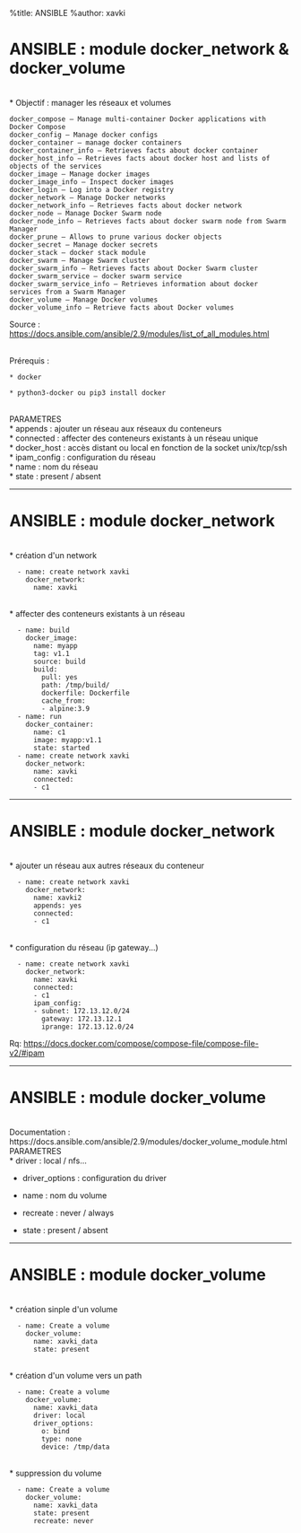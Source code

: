 %title: ANSIBLE
%author: xavki


# ANSIBLE : module docker_network & docker_volume


<br>
* Objectif : manager les réseaux et volumes

```
docker_compose – Manage multi-container Docker applications with Docker Compose
docker_config – Manage docker configs
docker_container – manage docker containers
docker_container_info – Retrieves facts about docker container
docker_host_info – Retrieves facts about docker host and lists of objects of the services
docker_image – Manage docker images
docker_image_info – Inspect docker images
docker_login – Log into a Docker registry
docker_network – Manage Docker networks
docker_network_info – Retrieves facts about docker network
docker_node – Manage Docker Swarm node
docker_node_info – Retrieves facts about docker swarm node from Swarm Manager
docker_prune – Allows to prune various docker objects
docker_secret – Manage docker secrets
docker_stack – docker stack module
docker_swarm – Manage Swarm cluster
docker_swarm_info – Retrieves facts about Docker Swarm cluster
docker_swarm_service – docker swarm service
docker_swarm_service_info – Retrieves information about docker services from a Swarm Manager
docker_volume – Manage Docker volumes
docker_volume_info – Retrieve facts about Docker volumes
```

Source : https://docs.ansible.com/ansible/2.9/modules/list_of_all_modules.html


<br>
Prérequis :

	* docker

	* python3-docker ou pip3 install docker

<br>
PARAMETRES

<br>
* appends : ajouter un réseau aux réseaux du conteneurs

<br>
* connected : affecter des conteneurs existants à un réseau unique

<br>
* docker_host : accès distant ou local en fonction de la socket unix/tcp/ssh

<br>
* ipam_config : configuration du réseau

<br>
* name : nom du réseau

<br>
* state : present / absent


------------------------------------------------------------------------------------------


# ANSIBLE : module docker_network



<br>
* création d'un network 

```
  - name: create network xavki
    docker_network:
      name: xavki
```

<br>
* affecter des conteneurs existants à un réseau

```
  - name: build
    docker_image:
      name: myapp
      tag: v1.1
      source: build
      build:
        pull: yes
        path: /tmp/build/
        dockerfile: Dockerfile
        cache_from:
        - alpine:3.9
  - name: run
    docker_container:
      name: c1
      image: myapp:v1.1
      state: started
  - name: create network xavki
    docker_network:
      name: xavki
      connected:
      - c1
```

------------------------------------------------------------------------------------------


# ANSIBLE : module docker_network


<br>
* ajouter un réseau aux autres réseaux du conteneur

```
  - name: create network xavki
    docker_network:
      name: xavki2
      appends: yes
      connected:
      - c1
```

<br>
* configuration du réseau (ip gateway...)

```
  - name: create network xavki
    docker_network:
      name: xavki
      connected:
      - c1
      ipam_config:
      - subnet: 172.13.12.0/24
        gateway: 172.13.12.1
        iprange: 172.13.12.0/24
```

Rq: https://docs.docker.com/compose/compose-file/compose-file-v2/#ipam


------------------------------------------------------------------------------------------


# ANSIBLE : module docker_volume


<br>
Documentation : https://docs.ansible.com/ansible/2.9/modules/docker_volume_module.html


<br>
PARAMETRES

<br>
* driver : local / nfs...

* driver_options : configuration du driver

* name : nom du volume

* recreate : never / always

* state : present / absent


------------------------------------------------------------------------------------------


# ANSIBLE : module docker_volume



<br>
* création sinple d'un volume

```
  - name: Create a volume
    docker_volume:
      name: xavki_data
      state: present
```

<br>
* création d'un volume vers un path

```
  - name: Create a volume
    docker_volume:
      name: xavki_data
      driver: local
      driver_options:
        o: bind
        type: none 
        device: /tmp/data
```

<br>
* suppression du volume

```
  - name: Create a volume
    docker_volume:
      name: xavki_data
      state: present
      recreate: never
```
